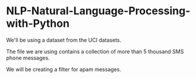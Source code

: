 # NLP-Natural-Language-Processing-with-Python

We'll be using a dataset from the UCI datasets.

The file we are using contains a collection of more than 5 thousand SMS phone messages. 

We will be creating a filter for apam messages.
